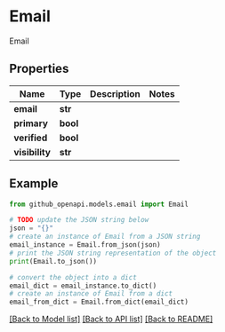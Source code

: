 # Email

Email

## Properties

Name | Type | Description | Notes
------------ | ------------- | ------------- | -------------
**email** | **str** |  | 
**primary** | **bool** |  | 
**verified** | **bool** |  | 
**visibility** | **str** |  | 

## Example

```python
from github_openapi.models.email import Email

# TODO update the JSON string below
json = "{}"
# create an instance of Email from a JSON string
email_instance = Email.from_json(json)
# print the JSON string representation of the object
print(Email.to_json())

# convert the object into a dict
email_dict = email_instance.to_dict()
# create an instance of Email from a dict
email_from_dict = Email.from_dict(email_dict)
```
[[Back to Model list]](../README.md#documentation-for-models) [[Back to API list]](../README.md#documentation-for-api-endpoints) [[Back to README]](../README.md)


